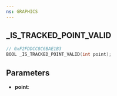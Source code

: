```yaml
---
ns: GRAPHICS
---
```

## _IS_TRACKED_POINT_VALID

```c
// 0xF2FDDCC8C6BAE1B3
BOOL _IS_TRACKED_POINT_VALID(int point);
```

## Parameters
* **point**:
